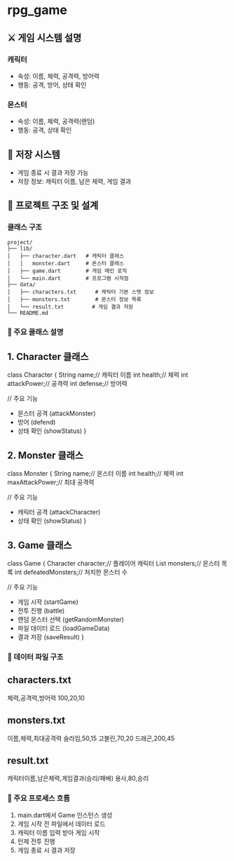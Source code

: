 # rpg_game
## ⚔️ 게임 시스템 설명

### 캐릭터

- 속성: 이름, 체력, 공격력, 방어력
- 행동: 공격, 방어, 상태 확인

### 몬스터

- 속성: 이름, 체력, 공격력(랜덤)
- 행동: 공격, 상태 확인

## 📝 저장 시스템

- 게임 종료 시 결과 저장 가능
- 저장 정보: 캐릭터 이름, 남은 체력, 게임 결과

## 📁 프로젝트 구조 및 설계

### 클래스 구조

```
project/
├── lib/
│   ├── character.dart   # 캐릭터 클래스
│   │   monster.dart     # 몬스터 클래스
│   ├── game.dart        # 게임 메인 로직
│   └── main.dart        # 프로그램 시작점
├── data/
│   ├── characters.txt      # 캐릭터 기본 스탯 정보
│   ├── monsters.txt        # 몬스터 정보 목록
│   └── result.txt         # 게임 결과 저장
└── README.md

```

### 📌 주요 클래스 설명

## 1. Character 클래스

class Character {
  String name;// 캐릭터 이름
  int health;// 체력
  int attackPower;// 공격력
  int defense;// 방어력

// 주요 기능
  - 몬스터 공격 (attackMonster)
  - 방어 (defend)
  - 상태 확인 (showStatus)
}

## 2. Monster 클래스

class Monster {
  String name;// 몬스터 이름
  int health;// 체력
  int maxAttackPower;// 최대 공격력

// 주요 기능
  - 캐릭터 공격 (attackCharacter)
  - 상태 확인 (showStatus)
}

## 3. Game 클래스

class Game {
  Character character;// 플레이어 캐릭터
  List<Monster> monsters;// 몬스터 목록
  int defeatedMonsters;// 처치한 몬스터 수

// 주요 기능
  - 게임 시작 (startGame)
  - 전투 진행 (battle)
  - 랜덤 몬스터 선택 (getRandomMonster)
  - 파일 데이터 로드 (loadGameData)
  - 결과 저장 (saveResult)
}



### 💾 데이터 파일 구조

## characters.txt

체력,공격력,방어력
100,20,10


## monsters.txt

이름,체력,최대공격력
슬라임,50,15
고블린,70,20
드래곤,200,45


## result.txt

캐릭터이름,남은체력,게임결과(승리/패배)
용사,80,승리


### 🔄 주요 프로세스 흐름

1. main.dart에서 Game 인스턴스 생성
2. 게임 시작 전 파일에서 데이터 로드
3. 캐릭터 이름 입력 받아 게임 시작
4. 턴제 전투 진행
5. 게임 종료 시 결과 저장
